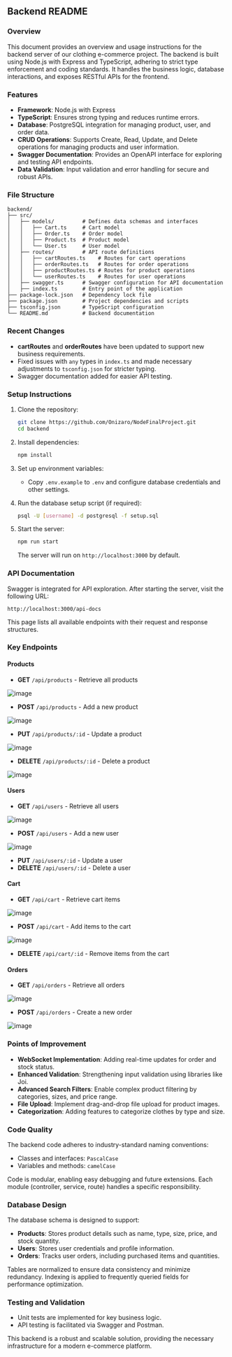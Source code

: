 ## Backend README

### Overview
This document provides an overview and usage instructions for the backend server of our clothing e-commerce project. The backend is built using Node.js with Express and TypeScript, adhering to strict type enforcement and coding standards. It handles the business logic, database interactions, and exposes RESTful APIs for the frontend.

### Features
- **Framework**: Node.js with Express
- **TypeScript**: Ensures strong typing and reduces runtime errors.
- **Database**: PostgreSQL integration for managing product, user, and order data.
- **CRUD Operations**: Supports Create, Read, Update, and Delete operations for managing products and user information.
- **Swagger Documentation**: Provides an OpenAPI interface for exploring and testing API endpoints.
- **Data Validation**: Input validation and error handling for secure and robust APIs.

### File Structure
```
backend/
├── src/
│   ├── models/         # Defines data schemas and interfaces
│   │   ├── Cart.ts     # Cart model
│   │   ├── Order.ts    # Order model
│   │   ├── Product.ts  # Product model
│   │   └── User.ts     # User model
│   ├── routes/         # API route definitions
│   │   ├── cartRoutes.ts    # Routes for cart operations
│   │   ├── orderRoutes.ts   # Routes for order operations
│   │   ├── productRoutes.ts # Routes for product operations
│   │   └── userRoutes.ts    # Routes for user operations
│   ├── swagger.ts      # Swagger configuration for API documentation
│   ├── index.ts        # Entry point of the application
├── package-lock.json   # Dependency lock file
├── package.json        # Project dependencies and scripts
├── tsconfig.json       # TypeScript configuration
└── README.md           # Backend documentation
```

### Recent Changes
- **cartRoutes** and **orderRoutes** have been updated to support new business requirements.
- Fixed issues with `any` types in `index.ts` and made necessary adjustments to `tsconfig.json` for stricter typing.
- Swagger documentation added for easier API testing.

### Setup Instructions
1. Clone the repository:
   ```bash
   git clone https://github.com/Onizaro/NodeFinalProject.git
   cd backend
   ```

2. Install dependencies:
   ```bash
   npm install
   ```

3. Set up environment variables:
   - Copy `.env.example` to `.env` and configure database credentials and other settings.

4. Run the database setup script (if required):
   ```bash
   psql -U [username] -d postgresql -f setup.sql
   ```

5. Start the server:
   ```bash
   npm run start
   ```
   The server will run on `http://localhost:3000` by default.

### API Documentation
Swagger is integrated for API exploration. After starting the server, visit the following URL:
```
http://localhost:3000/api-docs
```
This page lists all available endpoints with their request and response structures.

### Key Endpoints
#### Products
- **GET** `/api/products` - Retrieve all products
  
![image](https://github.com/user-attachments/assets/7a21e5b6-3127-421a-8fd5-92d339b069c9)

- **POST** `/api/products` - Add a new product
  
![image](https://github.com/user-attachments/assets/260c93cf-add7-4850-9146-46a94a09dfcf)

- **PUT** `/api/products/:id` - Update a product
  
![image](https://github.com/user-attachments/assets/e322fab9-888d-4475-99a2-608e68b29d73)

- **DELETE** `/api/products/:id` - Delete a product
  
![image](https://github.com/user-attachments/assets/6ec104f8-2056-4fee-b340-b7195438c2da)
 
#### Users
- **GET** `/api/users` - Retrieve all users
  
![image](https://github.com/user-attachments/assets/7f2f3d9b-575f-4cac-8729-681195d93030)

- **POST** `/api/users` - Add a new user
  
![image](https://github.com/user-attachments/assets/c1a14918-4af8-4cb0-bfe8-47cc033a2e4f)

- **PUT** `/api/users/:id` - Update a user
- **DELETE** `/api/users/:id` - Delete a user

#### Cart
- **GET** `/api/cart` - Retrieve cart items
  
![image](https://github.com/user-attachments/assets/9039ee37-426f-4eab-94dc-16f7fab0f348)
  
- **POST** `/api/cart` - Add items to the cart
  
![image](https://github.com/user-attachments/assets/6190150e-3f7c-4721-a9a7-0d3859d8675c)
  
- **DELETE** `/api/cart/:id` - Remove items from the cart

#### Orders
- **GET** `/api/orders` - Retrieve all orders
  
![image](https://github.com/user-attachments/assets/d34a84ee-1767-4d10-917f-f128760ec728)

- **POST** `/api/orders` - Create a new order
  
![image](https://github.com/user-attachments/assets/1891b7ff-0ac9-4848-ae20-fc565ceb9b1a)


### Points of Improvement
- **WebSocket Implementation**: Adding real-time updates for order and stock status.
- **Enhanced Validation**: Strengthening input validation using libraries like Joi.
- **Advanced Search Filters**: Enable complex product filtering by categories, sizes, and price range.
- **File Upload**: Implement drag-and-drop file upload for product images.
- **Categorization**: Adding features to categorize clothes by type and size.

### Code Quality
The backend code adheres to industry-standard naming conventions:
- Classes and interfaces: `PascalCase`
- Variables and methods: `camelCase`

Code is modular, enabling easy debugging and future extensions. Each module (controller, service, route) handles a specific responsibility.

### Database Design
The database schema is designed to support:
- **Products**: Stores product details such as name, type, size, price, and stock quantity.
- **Users**: Stores user credentials and profile information.
- **Orders**: Tracks user orders, including purchased items and quantities.

Tables are normalized to ensure data consistency and minimize redundancy. Indexing is applied to frequently queried fields for performance optimization.

### Testing and Validation
- Unit tests are implemented for key business logic.
- API testing is facilitated via Swagger and Postman.

This backend is a robust and scalable solution, providing the necessary infrastructure for a modern e-commerce platform.

